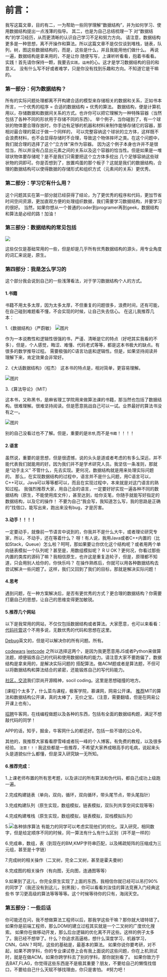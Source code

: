 # 前言：
我写这篇文章，目的有二，一为帮助一些同学理解“数据结构”，并为如何学习、使用数据结构提出一点浅薄的指导。
其二，也是为自己总结梳理一下 对“数据结构”的学习经历，从而更清晰的认识自己学习不足和努力方向。
请注意，数据结构更多是一种思想，离不开操作和算法。所以这篇文章不是仅仅谈到堆栈，链表，队列，树，图这些数据结构的，而是，这些是什么，并且我能用他们做什么。
再说一遍，数据结构是拿来用的，不是让你 随便写写，上课听听看看，抱着书看看。实践！首先请你保持一颗，我要去`实践`，`运用`的心。这才是学习数据结构的目的和意义。
没有什么写不好或者难学，只是你没有找到乐趣和方向。不知道它是干嘛的。
### 第一部分：何为数据结构？
所有的实际问题处理都离不开构建合适的模型来存储相关的数据和关系，正如书本所言，一个优秀的程序 = 合适的数据结构 + 优秀的算法。
数据结构，便是计算机用以，存储数据和数据间关系的方式。也许你可以把它理解为一种特殊容器（当然包括了各种不同的形状用于存储不同的东西）。
举个例子，当你碰到了，有一个球状的物体要合理存放时，你手边有足够的机器和材料来制作能够存储它的容器，那相对最合理的莫过于做一个同样的，
可以完整容纳这个球状的立方体，这样既不会浪费材料，也不会显得存储时不合理，导致这个物体摔坏之类。在这个问题中，我们就合理的选择了这个“立方体”来作为容器。
因为这个例子本身也许并不是很恰当，所以并没有凸显出元素之间的关系以及这个容器的恰当性。但是如果是一堆球状物体要存储呢？是不是我们只需要把这个立方体多挖出
几个足够容纳这些球状物的洞即可。你是否想到了，放置鸡蛋的那个板子？这就是我们的数据结构，合理的数据结构可以使得数据的存储形式和组织方式（元素间的关系）更优秀。
### 第二部分：学习它有什么用？
这个问题其实在第一部分就已经获得了结论，为了更优秀的程序和代码，更加节省时间空间资源，更加直观方便的处理组织数据，我们需要学习数据结构，并要学习的很好。
当然，如果你想从一个普通的coder到programer再到geek，数据结构和算法是必经的路！加油！
### 第三部分：数据结构的常见包括
![](https://timgsa.baidu.com/timg?image&quality=80&size=b9999_10000&sec=1494837226&di=94a956eb1731650168fc24836037f12a&imgtype=jpg&er=1&src=http%3A%2F%2Fp.ananas.chaoxing.com%2Fstar3%2Forigin%2F54d073ac53706e35b9f1e332.png)

这些仅仅是基础常用的一些，但是却是几乎所有优秀数据结构的源头，用专业角度的词汇来说是，原生。
### 第四部分：我是怎么学习的
  这个部分我会说到自己的一些浅薄看法，对于学习数据结构个人的方式。
  
#### 1.书籍
  书籍不用太多太厚，因为太多太厚，不但重复的问题很多，浪费时间，还有可能，在自己碰到难题看不懂，不会实现的时候，让自己失去信心。
  在这儿我推荐几本：
  
  1.《数据结构》（严蔚敏）
![图片](https://ss1.bdstatic.com/70cFuXSh_Q1YnxGkpoWK1HF6hhy/it/u=569334682,270942907&fm=23&gp=0.jpg)
  
  作为一本说教性和逻辑性很强的书，严谨、清晰是它的特点（好吧其实我看的不多），但是，个人感觉，晦涩、难懂、代码老式等等，都是这本书极大的缺点。有很多的数学推导过程。
  需要极强的C语言功底和逻辑性。但是，如果坚持阅读并理解下来，肯定效果会非常好。
  
  2.《大话数据结构》（程杰）
  这本书的特点是，相对简单，更容易理解。
  
![图片](https://timgsa.baidu.com/timg?image&quality=80&size=b9999_10000&sec=1494839097&di=e7f22df3fc8eae8af8f0ec77539c8d4a&imgtype=jpg&er=1&src=http%3A%2F%2Fwww.kfzimg.com%2FG04%2FM00%2F32%2FC1%2FpoYBAFdH_keAbhH3AAHFhnhTVnY322_b.jpg)
  
  3.《算法导论》（MIT）
  
  这本书，又称黑书，是麻省理工学院用来做算法课的书籍，那当然也包括了数据结构。很难理解。很难坚持阅读。但是愿意挑战自己可以一试。业界最好的算法书没有之一。
  
![图片](https://ss0.bdstatic.com/70cFvHSh_Q1YnxGkpoWK1HF6hhy/it/u=1470979495,692408135&fm=23&gp=0.jpg)
  
  别的自己没看过也不了解。但是，重要的是`思想`,而不是`书籍`！！！！
  #### 2.语言
  虽然说，重要的是思想，但是很遗憾，说的头头是道或者考虑的有多么深远，并不能代表我们就能用的好。因为我们并不是学术研究人员。我坚信一条准则，那就是“动手主义”
  不管什么，先去实现。更何况，数据结构就是用来处理实际问题的。
  那么，在实现数据结构的过程中，语言并不是什么问题，用C语言可以，C++可以，Java可以等等都可以，而且在实现过程中，本来就是对这门语言的熟知过程。
  我强烈推荐大家，用自己会的语言，一定要好好实现一遍各种不同的数据结构（原生，不能使用库文件），甚至达到，给你支笔，你随手就能写好指定的数据结构，以及它的操作！
  不要为自己“我会写，我知道怎么写，我的思路是正确的”找借口，能写出来，跑出来没有bug，才是厉害。
  #### 3.动手！！！！
  一定要动手，就像前一节语言中说到的，你我并不是什么大牛，或者理论研究专家，所以，不动手，还在等着什么？
  呀！有人说，我用Java或者C++内置的（比如Stack，Queue）怎么啦？呵呵，那如果要让你优化这个结构呢？或者用两个单向链表模拟一个队列呢？甚至是，用数组模拟呢？
  R U OK？更何况，你看过那些内置的类库的源码了嘛？我相信原生，也许这是重复造轮子，但是，原理都不知道，只会用别人给你的，你快乐吗？
  在操作熟练后，你就可以用各种数据结构去尝试解决一些问题了。这样，我们又回到了我们的目标，那就是解决实际问题！
  #### 4.思考
  遇到问题，在一种方案解决后，是否有更优秀的方式？更合理的数据结构？你需要打磨自己的思想，让自己的思维变得更加敏锐。
  #### 5.推荐几个网站
  以下是我常用的网站，不仅仅包括数据结构或者算法。大家愿意，也可以来看看：
 [代码托管](www.github.com)这个不用多说，无数优秀的代码和思想在这里。
  
 [Debug](http://stackoverflow.com/)英文的，但是可以解决你的所有问题。所有。
  
 [codewars](www.codewars.com/)
 [leetcode](/leetcode.com/)
 之所以选择这两个，是因为我更愿意用JS或者Python来做算法题，顺便锻炼自己的代码和使用数据结构的能力。请注意大家不要跑偏了，数据结构是拿来用的，是解决实际问题的
 搭配算法。做ACM题或者是算法题，不但可以将数据结构和算法结合的紧密，还能锻炼自己的写代码能力。
  
 [社区，交流](http://www.freecodecamp.cn/)我们崇尚开源精神，socil coding。这里是思想碰撞的地方。
    
 [课程]个太多了，什么菜鸟课程，极客学院，慕课网，网易公开课。
 [推荐](https://www.youtube.com/watch?v=HtSuA80QTyo&list=PLUl4u3cNGP61Oq3tWYp6V_F-5jb5L2iHb)MIT的算法和数据结构公开课，真的太棒了，无价之宝。（注意，需要翻墙，但是在网易公开课上也有）。
   
 [招聘](https://www.nowcoder.com/)牛客网，在线编程做题以及各种的东西，包括有全面的数据结构题，满足不想敲代码的同学！
    
 APP的话，知乎，掘金，牛客网什么的都还好。包括一些不错的公众号。
   
 其他的，我推荐大家看看廖雪峰或者阮一峰的个人博客。有免费的教程，以及很多经验。
    `注意！！！`我这些都是一些推荐，不希望大家养成眼高手的毛病，说起来头头是道貌似什么都懂，但是深入研究缺一无所知。
#### 6.推荐完成：
1.上课老师布置的所有思考题，以及讲过的所有算法和伪代码，都自己成功上级跑一遍。

2.完成构建链表（单向，双向，循环，双向循环，带头尾节点，带头尾指针）

3.完成构建队列（原生实现，数组模拟，链表模拟，双队列共享空间实现等等）

4.完成构建堆栈（原生实现，数组模拟，链表模拟，双栈模拟队列）

5.![各种排序算法](https://camo.githubusercontent.com/ad0b93b7e23b9de6ffb5bfefa6f0c41a88646334/687474703a2f2f6d792e6373646e2e6e65742f75706c6f6164732f3230313230372f31372f313334323531343532395f353739352e6a7067)
有能力的同学可以考虑实现他们的优化。深入研究，相同数字，但是给定顺序不同的时候，同一算法有什么有什么区别（并不是一样的）

6.完成串，数组，表（到现在的BM,KMP字符串匹配，以及稀疏矩阵的压缩成为三元组，甚至是十字链）

7.完成树的相关操作（二叉树，完全二叉树，甚至是霍夫曼树）

8.完成图的相关操作（有向图，无向图，连通图等等）

9.如果到了这儿，你完全原生实现了上面的东西，我相信你就已经可以吊打90%的同学了（我还没有到这儿，别黑我），你可以看看刘汝佳的算法竞赛入门经典这些书
学习更高级的算法等等等等。这个时候等待你的只有，海阔天空。
 ### 第五部分：一些后话
 你可能还在问，我不想做算法工程师以后，那我学这些干嘛？那你就大错特错了。如果你是前端工程师，那么DOM的建立过程其实就是一个二叉树的广度优化搜索。
 如果你在做移动开发，那么后台逻辑的优化离不开这些。这样的例子太多了。我已经不想举了。什么？你追求高逼格，想什么深度学习，机器学习，CNN，GAN？呵呵，这些的基础是，最基本的算法。
 如果你说你要考研，对不起，如果不跨学科，你的专业课试卷上会有我上面说的这些问题，你在上机测试时，就是在做ACM。如果你跨学科去了别的学科，那你就别看了。
 如果你致力于去BAT,FLAG，你觉得这些东西是不是极其重要？朋友，不要给自己的懒惰找借口，不要给自己什么天赋不够找理由，你只是害怕。
 #努力吧！

